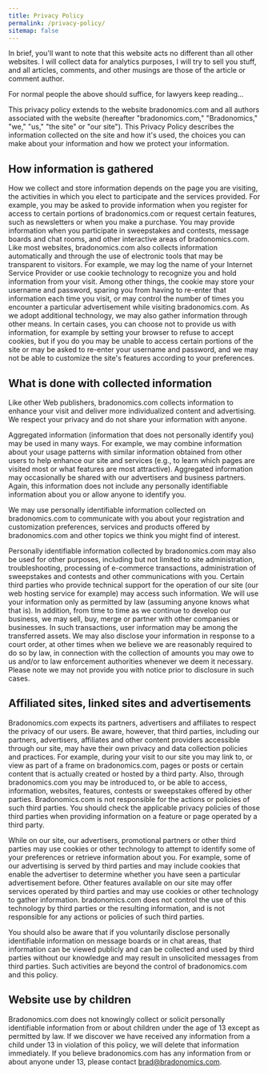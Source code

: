```yaml
---
title: Privacy Policy
permalink: /privacy-policy/
sitemap: false
---
```


In brief, you'll want to note that this website acts no different than all other websites. I will collect data for analytics purposes, I will try to sell you stuff, and all articles, comments, and other musings are those of the article or comment author.

For normal people the above should suffice, for lawyers keep reading...

This privacy policy extends to the website bradonomics.com and all authors associated with the website (hereafter "bradonomics.com," "Bradonomics," "we," "us," "the site" or "our site"). This Privacy Policy describes the information collected on the site and how it's used, the choices you can make about your information and how we protect your information.

## How information is gathered

How we collect and store information depends on the page you are visiting, the activities in which you elect to participate and the services provided. For example, you may be asked to provide information when you register for access to certain portions of bradonomics.com or request certain features, such as newsletters or when you make a purchase. You may provide information when you participate in sweepstakes and contests, message boards and chat rooms, and other interactive areas of bradonomics.com. Like most websites, bradonomics.com also collects information automatically and through the use of electronic tools that may be transparent to visitors. For example, we may log the name of your Internet Service Provider or use cookie technology to recognize you and hold information from your visit. Among other things, the cookie may store your username and password, sparing you from having to re-enter that information each time you visit, or may control the number of times you encounter a particular advertisement while visiting bradonomics.com. As we adopt additional technology, we may also gather information through other means. In certain cases, you can choose not to provide us with information, for example by setting your browser to refuse to accept cookies, but if you do you may be unable to access certain portions of the site or may be asked to re-enter your username and password, and we may not be able to customize the site's features according to your preferences.

## What is done with collected information

Like other Web publishers, bradonomics.com collects information to enhance your visit and deliver more individualized content and advertising. We respect your privacy and do not share your information with anyone.

Aggregated information (information that does not personally identify you) may be used in many ways. For example, we may combine information about your usage patterns with similar information obtained from other users to help enhance our site and services (e.g., to learn which pages are visited most or what features are most attractive). Aggregated information may occasionally be shared with our advertisers and business partners. Again, this information does not include any personally identifiable information about you or allow anyone to identify you.

We may use personally identifiable information collected on bradonomics.com to communicate with you about your registration and customization preferences, services and products offered by bradonomics.com and other topics we think you might find of interest.

Personally identifiable information collected by bradonomics.com may also be used for other purposes, including but not limited to site administration, troubleshooting, processing of e-commerce transactions, administration of sweepstakes and contests and other communications with you. Certain third parties who provide technical support for the operation of our site (our web hosting service for example) may access such information. We will use your information only as permitted by law (assuming anyone knows what that is). In addition, from time to time as we continue to develop our business, we may sell, buy, merge or partner with other companies or businesses. In such transactions, user information may be among the transferred assets. We may also disclose your information in response to a court order, at other times when we believe we are reasonably required to do so by law, in connection with the collection of amounts you may owe to us and/or to law enforcement authorities whenever we deem it necessary. Please note we may not provide you with notice prior to disclosure in such cases.

## Affiliated sites, linked sites and advertisements

Bradonomics.com expects its partners, advertisers and affiliates to respect the privacy of our users. Be aware, however, that third parties, including our partners, advertisers, affiliates and other content providers accessible through our site, may have their own privacy and data collection policies and practices. For example, during your visit to our site you may link to, or view as part of a frame on bradonomics.com, pages or posts or certain content that is actually created or hosted by a third party. Also, through bradonomics.com you may be introduced to, or be able to access, information, websites, features, contests or sweepstakes offered by other parties. Bradonomics.com is not responsible for the actions or policies of such third parties. You should check the applicable privacy policies of those third parties when providing information on a feature or page operated by a third party.

While on our site, our advertisers, promotional partners or other third parties may use cookies or other technology to attempt to identify some of your preferences or retrieve information about you. For example, some of our advertising is served by third parties and may include cookies that enable the advertiser to determine whether you have seen a particular advertisement before. Other features available on our site may offer services operated by third parties and may use cookies or other technology to gather information. bradonomics.com does not control the use of this technology by third parties or the resulting information, and is not responsible for any actions or policies of such third parties.

You should also be aware that if you voluntarily disclose personally identifiable information on message boards or in chat areas, that information can be viewed publicly and can be collected and used by third parties without our knowledge and may result in unsolicited messages from third parties. Such activities are beyond the control of bradonomics.com and this policy.

## Website use by children

Bradonomics.com does not knowingly collect or solicit personally identifiable information from or about children under the age of 13 except as permitted by law. If we discover we have received any information from a child under 13 in violation of this policy, we will delete that information immediately. If you believe bradonomics.com has any information from or about anyone under 13, please contact brad@bradonomics.com.
